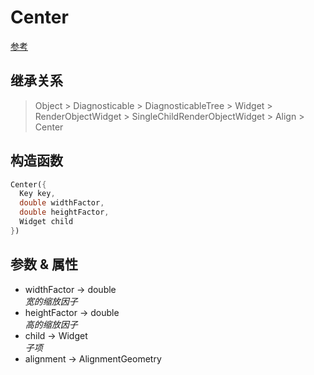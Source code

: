 # Center

[参考](https://api.flutter.dev/flutter/widgets/Center-class.html)

## 继承关系

> Object > Diagnosticable > DiagnosticableTree > Widget > RenderObjectWidget > SingleChildRenderObjectWidget > Align > Center

## 构造函数

```dart
Center({
  Key key,
  double widthFactor,
  double heightFactor,
  Widget child
})
```

## 参数 & 属性

- widthFactor → double  
  *宽的缩放因子*
- heightFactor → double  
  *高的缩放因子*
- child → Widget  
  *子项*
- alignment → AlignmentGeometry

